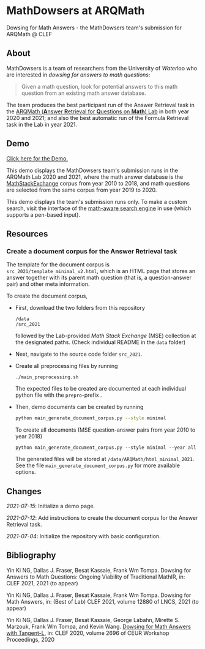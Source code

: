 # MathDowsers at ARQMath
Dowsing for Math Answers - the MathDowsers team's submission for ARQMath @ CLEF



## About 

MathDowsers is a team of researchers from the University of  *Water*loo who are interested in *dowsing for answers to math questions*:

>Given a math question, look for potential answers to this math question from an existing math answer database.

The team produces the best participant run of the Answer Retrieval task in the <a href="https://www.cs.rit.edu/~dprl/ARQMath/" target="_blank">ARQMath (**A**nswer **R**etrieval for **Q**uestions on **Math**) Lab</a> in both year 2020 and 2021; and also the best automatic run of the Formula Retrieval task in the Lab in year 2021.



## Demo

<a href="https://kiking0501.github.io/MathDowsers-ARQMath/" target="_blank">Click here for the Demo.</a>

This demo displays the MathDowsers team's submission runs in the ARQMath Lab 2020 and 2021, where the math answer database is the <a href="https://math.stackexchange.com/" target="_blank">MathStackExchange</a> corpus from year 2010 to 2018, and math questions are selected from the same corpus from year 2019 to 2020.

This demo displays the team's submission runs only. To make a custom search, visit the interface of the <a href="http://mathbrush.cs.uwaterloo.ca/" target="_blank">math-aware search engine</a> in use (which supports a pen-based input).



## Resources

### Create a document corpus for the Answer Retrieval task

The template for the document corpus is `src_2021/template_minimal_v2.html`, which is an HTML page that stores an answer together with its parent math question (that is, a question-answer pair) and other meta information. 

To create the document corpus, 


- First, download the two folders from this repository

  ```shell
  /data
  /src_2021
  ```

  followed by the Lab-provided *Math Stack Exchange* (MSE) collection at the designated paths. (Check individual README in the `data` folder)

- Next, navigate to the source code folder `src_2021`.

- Create all preprocessing files by running

  ```shell
  ./main_preprocessing.sh
  ```

  The expected files to be created are documented at each individual python file with the `prepro`-prefix .
  
- Then, demo documents can be created by running

  ```bash
  python main_generate_document_corpus.py --style minimal
  ```

  To create all documents (MSE question-answer pairs from year 2010 to year 2018)

  ```shell
  python main_generate_document_corpus.py --style minimal --year all
  ```

  The generated files will be stored at `/data/ARQMath/html_minimal_2021`. See the file `main_generate_document_corpus.py` for more available options.



## Changes

*2021-07-15*: Initialize a demo page.

*2021-07-12*: Add instructions to create the document corpus for the Answer Retrieval task.

*2021-07-04*: Initialize the repository with basic configuration.



## Bibliography

Yin Ki NG, Dallas J. Fraser, Besat Kassaie, Frank Wm Tompa. Dowsing for Answers to Math Questions: Ongoing Viability of Traditional MathIR, in: CLEF 2021, 2021 (to appear)

Yin Ki NG, Dallas J. Fraser, Besat Kassaie, Frank Wm Tompa. Dowsing for Math Answers, in: (Best of Lab)  CLEF 2021, volume 12880 of LNCS, 2021 (to appear)

Yin Ki NG, Dallas J. Fraser, Besat Kassaie, George Labahn, Mirette S. Marzouk, Frank Wm Tompa, and Kevin Wang. <a href="http://ceur-ws.org/Vol-2696/paper_167.pdf" target="_blank">Dowsing for Math Answers with Tangent-L</a>, in: CLEF 2020, volume 2696 of CEUR Workshop Proceedings, 2020












